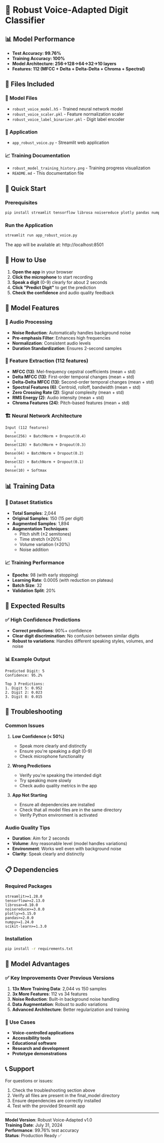 # 🎤 Robust Voice-Adapted Digit Classifier

## 📊 Model Performance
- **Test Accuracy: 99.76%**
- **Training Accuracy: 100%**
- **Model Architecture: 256→128→64→32→10 layers**
- **Features: 112 (MFCC + Delta + Delta-Delta + Chroma + Spectral)**

## 📁 Files Included

### 🤖 Model Files
- `robust_voice_model.h5` - Trained neural network model
- `robust_voice_scaler.pkl` - Feature normalization scaler
- `robust_voice_label_binarizer.pkl` - Digit label encoder

### 🎤 Application
- `app_robust_voice.py` - Streamlit web application

### 📈 Training Documentation
- `robust_model_training_history.png` - Training progress visualization
- `README.md` - This documentation file

## 🚀 Quick Start

### Prerequisites
```bash
pip install streamlit tensorflow librosa noisereduce plotly pandas numpy scikit-learn
```

### Run the Application
```bash
streamlit run app_robust_voice.py
```

The app will be available at: http://localhost:8501

## 🎯 How to Use

1. **Open the app** in your browser
2. **Click the microphone** to start recording
3. **Speak a digit** (0-9) clearly for about 2 seconds
4. **Click "Predict Digit"** to get the prediction
5. **Check the confidence** and audio quality feedback

## 🔧 Model Features

### 🎤 Audio Processing
- **Noise Reduction**: Automatically handles background noise
- **Pre-emphasis Filter**: Enhances high frequencies
- **Normalization**: Consistent audio levels
- **Duration Standardization**: Ensures 2-second samples

### 🧠 Feature Extraction (112 features)
- **MFCC (13)**: Mel-frequency cepstral coefficients (mean + std)
- **Delta MFCC (13)**: First-order temporal changes (mean + std)
- **Delta-Delta MFCC (13)**: Second-order temporal changes (mean + std)
- **Spectral Features (6)**: Centroid, rolloff, bandwidth (mean + std)
- **Zero Crossing Rate (2)**: Signal complexity (mean + std)
- **RMS Energy (2)**: Audio intensity (mean + std)
- **Chroma Features (24)**: Pitch-based features (mean + std)

### 🏗️ Neural Network Architecture
```
Input (112 features)
    ↓
Dense(256) + BatchNorm + Dropout(0.4)
    ↓
Dense(128) + BatchNorm + Dropout(0.3)
    ↓
Dense(64) + BatchNorm + Dropout(0.2)
    ↓
Dense(32) + BatchNorm + Dropout(0.1)
    ↓
Dense(10) + Softmax
```

## 📊 Training Data

### 🎯 Dataset Statistics
- **Total Samples**: 2,044
- **Original Samples**: 150 (15 per digit)
- **Augmented Samples**: 1,894
- **Augmentation Techniques**:
  - Pitch shift (±2 semitones)
  - Time stretch (±20%)
  - Volume variation (±20%)
  - Noise addition

### 📈 Training Performance
- **Epochs**: 98 (with early stopping)
- **Learning Rate**: 0.0005 (with reduction on plateau)
- **Batch Size**: 32
- **Validation Split**: 20%

## 🎯 Expected Results

### ✅ High Confidence Predictions
- **Correct predictions**: 90%+ confidence
- **Clear digit discrimination**: No confusion between similar digits
- **Robust to variations**: Handles different speaking styles, volumes, and noise

### 📊 Example Output
```
Predicted Digit: 5
Confidence: 95.2%

Top 3 Predictions:
1. Digit 5: 0.952
2. Digit 2: 0.023
3. Digit 8: 0.015
```

## 🔧 Troubleshooting

### Common Issues
1. **Low Confidence (< 50%)**
   - Speak more clearly and distinctly
   - Ensure you're speaking a digit (0-9)
   - Check microphone functionality

2. **Wrong Predictions**
   - Verify you're speaking the intended digit
   - Try speaking more slowly
   - Check audio quality metrics in the app

3. **App Not Starting**
   - Ensure all dependencies are installed
   - Check that all model files are in the same directory
   - Verify Python environment is activated

### Audio Quality Tips
- **Duration**: Aim for 2 seconds
- **Volume**: Any reasonable level (model handles variations)
- **Environment**: Works well even with background noise
- **Clarity**: Speak clearly and distinctly

## 📋 Dependencies

### Required Packages
```
streamlit>=1.28.0
tensorflow>=2.13.0
librosa>=0.10.0
noisereduce>=3.0.0
plotly>=5.15.0
pandas>=2.0.0
numpy>=1.24.0
scikit-learn>=1.3.0
```

### Installation
```bash
pip install -r requirements.txt
```

## 🎉 Model Advantages

### ✅ Key Improvements Over Previous Versions
1. **13x More Training Data**: 2,044 vs 150 samples
2. **3x More Features**: 112 vs 34 features
3. **Noise Reduction**: Built-in background noise handling
4. **Data Augmentation**: Robust to audio variations
5. **Advanced Architecture**: Better regularization and training

### 🎯 Use Cases
- **Voice-controlled applications**
- **Accessibility tools**
- **Educational software**
- **Research and development**
- **Prototype demonstrations**

## 📞 Support

For questions or issues:
1. Check the troubleshooting section above
2. Verify all files are present in the final_model directory
3. Ensure dependencies are correctly installed
4. Test with the provided Streamlit app

---

**Model Version**: Robust Voice-Adapted v1.0  
**Training Date**: July 31, 2024  
**Performance**: 99.76% test accuracy  
**Status**: Production Ready ✅ 